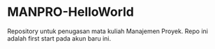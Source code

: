 # MANPRO-HelloWorld
Repository untuk penugasan mata kuliah Manajemen Proyek. Repo ini adalah first start pada akun baru ini.
